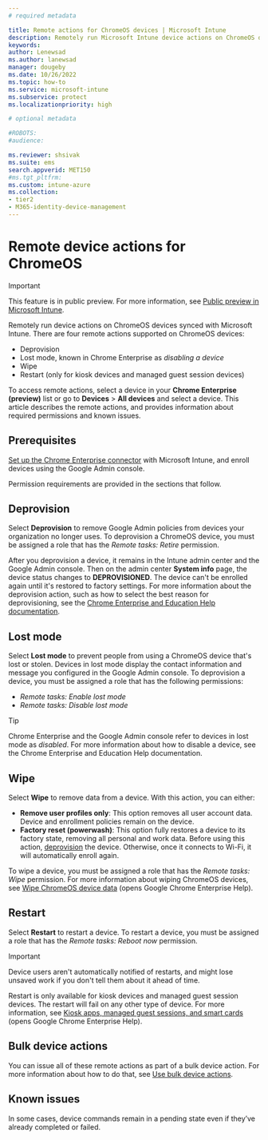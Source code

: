 ```yaml
---
# required metadata

title: Remote actions for ChromeOS devices | Microsoft Intune  
description: Remotely run Microsoft Intune device actions on ChromeOS devices in the Microsoft Intune admin center.   
keywords:
author: Lenewsad
ms.author: lanewsad
manager: dougeby
ms.date: 10/26/2022  
ms.topic: how-to
ms.service: microsoft-intune
ms.subservice: protect
ms.localizationpriority: high

# optional metadata

#ROBOTS:
#audience:

ms.reviewer: shsivak
ms.suite: ems
search.appverid: MET150
#ms.tgt_pltfrm:
ms.custom: intune-azure
ms.collection:
- tier2
- M365-identity-device-management
---
```


# Remote device actions for ChromeOS   

> [!IMPORTANT]
> This feature is in public preview. For more information, see [Public preview in Microsoft Intune](../fundamentals/public-preview.md).   

Remotely run device actions on ChromeOS devices synced with Microsoft Intune. There are four remote actions supported on ChromeOS devices:  

* Deprovision  
* Lost mode, known in Chrome Enterprise as *disabling a device*  
* Wipe  
* Restart (only for kiosk devices and managed guest session devices)  

To access remote actions, select a device in your **Chrome Enterprise (preview)** list or go to 
**Devices** > **All devices**  and select a device. This article describes the remote actions, and provides information about required permissions and known issues. 

## Prerequisites     
[Set up the Chrome Enterprise connector](chrome-enterprise-connector-configure.md) with Microsoft Intune, and enroll devices using the Google Admin console. 

Permission requirements are provided in the sections that follow.  

## Deprovision  
Select **Deprovision** to remove Google Admin policies from devices your organization no longer uses. To deprovision a ChromeOS device, you must be assigned a role that has the *Remote tasks: Retire* permission.  

After you deprovision a device, it remains in the Intune admin center and the Google Admin console. Then on the admin center **System info** page, the device status changes to **DEPROVISIONED**. The device can't be enrolled again until it's restored to factory settings. For more information about the deprovision action, such as how to select the best reason for deprovisioning, see the [Chrome Enterprise and Education Help documentation](https://support.google.com/chrome/a/answer/3523633?).  

## Lost mode  
Select **Lost mode** to prevent people from using a ChromeOS device that's lost or stolen. Devices in lost mode display the contact information and message you configured in the Google Admin console. To deprovision a device, you must be assigned a role that has the following permissions:  

* *Remote tasks: Enable lost mode*     
* *Remote tasks: Disable lost mode*        

>[!TIP]
> Chrome Enterprise and the Google Admin console refer to devices in lost mode as *disabled*. For more information about how to disable a device, see the Chrome Enterprise and Education Help documentation. 

 ## Wipe   
 Select **Wipe** to remove data from a device. With this action, you can either: 
 
 * **Remove user profiles only**: This option removes all user account data. Device and enrollment policies remain on the device.  
 * **Factory reset (powerwash)**: This option fully restores a device to its factory state, removing all personal and work data. Before using this action, [deprovision](chrome-enterprise-remote-actions.md#deprovision) the device. Otherwise, once it connects to Wi-Fi, it will automatically enroll again.  
 
To wipe a device, you must be assigned a role that has the *Remote tasks: Wipe* permission. For more information about wiping ChromeOS devices, see [Wipe ChromeOS device data](https://support.google.com/chrome/a/answer/1360642) (opens Google Chrome Enterprise Help).    

## Restart  
Select **Restart** to restart a device. To restart a device, you must be assigned a role that has the *Remote tasks: Reboot now* permission.  

>[!IMPORTANT]
> Device users aren't automatically notified of restarts, and might lose unsaved work if you don't tell them about it ahead of time. 

Restart is only available for kiosk devices and managed guest session devices. The restart will fail on any other type of device. For more information, see [Kiosk apps, managed guest sessions, and smart cards](https://support.google.com/chrome/a/topic/6128720?) (opens Google Chrome Enterprise Help).  

## Bulk device actions   
You can issue all of these remote actions as part of a bulk device action. For more information about how to do that, see [Use bulk device actions](../remote-actions/bulk-device-actions.md).  

## Known issues  
In some cases, device commands remain in a pending state even if they’ve already completed or failed. 

